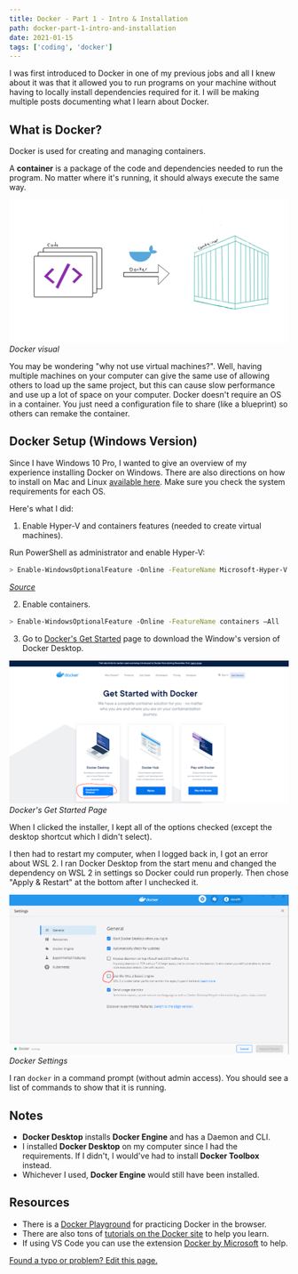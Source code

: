 ```yaml
---
title: Docker - Part 1 - Intro & Installation
path: docker-part-1-intro-and-installation
date: 2021-01-15
tags: ['coding', 'docker']
---
```


I was first introduced to Docker in one of my previous jobs and all I knew about it was that it allowed you to run programs on your machine without having to locally install dependencies required for it. I will be making multiple posts documenting what I learn about Docker.

<h2> What is Docker? </h2>

Docker is used for creating and managing containers.

A **container** is a package of the code and dependencies needed to run the program. No matter where it's running, it should always execute the same way.

![Docker Visual](./images/2021-01-15/docker-part-1-crop.png)
_Docker visual_

You may be wondering "why not use virtual machines?". Well, having multiple machines on your computer can give the same use of allowing others to load up the same project, but this can cause slow performance and use up a lot of space on your computer. Docker doesn't require an OS in a container. You just need a configuration file to share (like a blueprint) so others can remake the container.

<h2> Docker Setup (Windows Version) </h2>

Since I have Windows 10 Pro, I wanted to give an overview of my experience installing Docker on Windows. There are also directions on how to install on Mac and Linux [available here](https://docs.docker.com/engine/install/). Make sure you check the system requirements for each OS.

Here's what I did:

1) Enable Hyper-V and containers features (needed to create virtual machines).

Run PowerShell as administrator and enable Hyper-V:

```bash
> Enable-WindowsOptionalFeature -Online -FeatureName Microsoft-Hyper-V -All
```
_[Source](https://docs.microsoft.com/en-us/virtualization/hyper-v-on-windows/quick-start/enable-hyper-v)_

2) Enable containers.

```bash
> Enable-WindowsOptionalFeature -Online -FeatureName containers –All
```

3) Go to [Docker's Get Started](https://www.docker.com/get-started) page to download the Window's version of Docker Desktop.

![Docker's Get Started Page](./images/2021-01-15/docker-get-started.png)
_Docker's Get Started Page_

When I clicked the installer, I kept all of the options checked (except the desktop shortcut which I didn't select).

I then had to restart my computer, when I logged back in, I got an error about WSL 2. I ran Docker Desktop from the start menu and changed the dependency on WSL 2 in settings so Docker could run properly. Then chose "Apply & Restart" at the bottom after I unchecked it.

![Docker Settings](./images/2021-01-15/docker-settings.png)
_Docker Settings_

I ran `docker` in a command prompt (without admin access). You should see a list of commands to show that it is running.

<h2> Notes </h2>

- **Docker Desktop** installs **Docker Engine** and has a Daemon and CLI.
- I installed **Docker Desktop** on my computer since I had the requirements. If I didn't, I would've had to install **Docker Toolbox** instead.
- Whichever I used, **Docker Engine** would still have been installed.

<h2> Resources </h2>

- There is a [Docker Playground](https://labs.play-with-docker.com/) for practicing Docker in the browser.
- There are also tons of [tutorials on the Docker site](https://www.docker.com/play-with-docker) to help you learn.
- If using VS Code you can use the extension [Docker by Microsoft](https://marketplace.visualstudio.com/items?itemName=ms-azuretools.vscode-docker) to help.

[Found a typo or problem? Edit this page.](https://github.com/Dana94/website/blob/master/blog/2021-01-15-docker-part-1-intro-and-installation.md)
